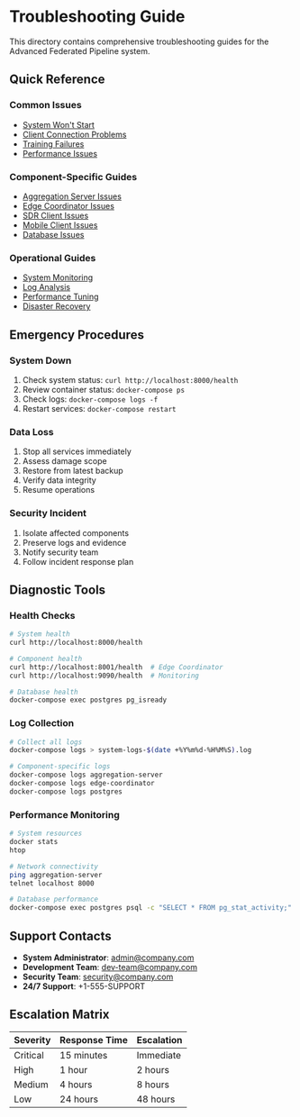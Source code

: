 # Troubleshooting Guide

This directory contains comprehensive troubleshooting guides for the Advanced Federated Pipeline system.

## Quick Reference

### Common Issues
- [System Won't Start](common-issues.md#system-wont-start)
- [Client Connection Problems](common-issues.md#client-connection-problems)
- [Training Failures](common-issues.md#training-failures)
- [Performance Issues](common-issues.md#performance-issues)

### Component-Specific Guides
- [Aggregation Server Issues](aggregation-server-troubleshooting.md)
- [Edge Coordinator Issues](edge-coordinator-troubleshooting.md)
- [SDR Client Issues](sdr-client-troubleshooting.md)
- [Mobile Client Issues](mobile-client-troubleshooting.md)
- [Database Issues](database-troubleshooting.md)

### Operational Guides
- [System Monitoring](../operations/monitoring.md)
- [Log Analysis](../operations/log-analysis.md)
- [Performance Tuning](../operations/performance-tuning.md)
- [Disaster Recovery](../operations/disaster-recovery.md)

## Emergency Procedures

### System Down
1. Check system status: `curl http://localhost:8000/health`
2. Review container status: `docker-compose ps`
3. Check logs: `docker-compose logs -f`
4. Restart services: `docker-compose restart`

### Data Loss
1. Stop all services immediately
2. Assess damage scope
3. Restore from latest backup
4. Verify data integrity
5. Resume operations

### Security Incident
1. Isolate affected components
2. Preserve logs and evidence
3. Notify security team
4. Follow incident response plan

## Diagnostic Tools

### Health Checks
```bash
# System health
curl http://localhost:8000/health

# Component health
curl http://localhost:8001/health  # Edge Coordinator
curl http://localhost:9090/health  # Monitoring

# Database health
docker-compose exec postgres pg_isready
```

### Log Collection
```bash
# Collect all logs
docker-compose logs > system-logs-$(date +%Y%m%d-%H%M%S).log

# Component-specific logs
docker-compose logs aggregation-server
docker-compose logs edge-coordinator
docker-compose logs postgres
```

### Performance Monitoring
```bash
# System resources
docker stats
htop

# Network connectivity
ping aggregation-server
telnet localhost 8000

# Database performance
docker-compose exec postgres psql -c "SELECT * FROM pg_stat_activity;"
```

## Support Contacts

- **System Administrator**: admin@company.com
- **Development Team**: dev-team@company.com
- **Security Team**: security@company.com
- **24/7 Support**: +1-555-SUPPORT

## Escalation Matrix

| Severity | Response Time | Escalation |
|----------|---------------|------------|
| Critical | 15 minutes | Immediate |
| High | 1 hour | 2 hours |
| Medium | 4 hours | 8 hours |
| Low | 24 hours | 48 hours |